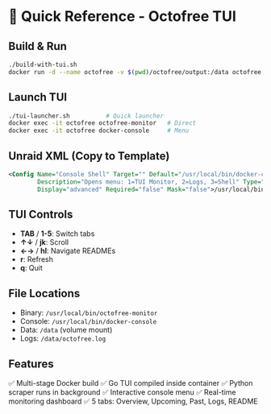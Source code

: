 # 🚀 Quick Reference - Octofree TUI

## Build & Run
```bash
./build-with-tui.sh
docker run -d --name octofree -v $(pwd)/octofree/output:/data octofree
```

## Launch TUI
```bash
./tui-launcher.sh          # Quick launcher
docker exec -it octofree octofree-monitor   # Direct
docker exec -it octofree docker-console     # Menu
```

## Unraid XML (Copy to Template)
```xml
<Config Name="Console Shell" Target="" Default="/usr/local/bin/docker-console" Mode="" 
        Description="Opens menu: 1=TUI Monitor, 2=Logs, 3=Shell" Type="Variable" 
        Display="advanced" Required="false" Mask="false">/usr/local/bin/docker-console</Config>
```

## TUI Controls
- **TAB** / **1-5**: Switch tabs
- **↑↓** / **jk**: Scroll
- **←→** / **hl**: Navigate READMEs  
- **r**: Refresh
- **q**: Quit

## File Locations
- Binary: `/usr/local/bin/octofree-monitor`
- Console: `/usr/local/bin/docker-console`
- Data: `/data` (volume mount)
- Logs: `/data/octofree.log`

## Features
✅ Multi-stage Docker build
✅ Go TUI compiled inside container
✅ Python scraper runs in background
✅ Interactive console menu
✅ Real-time monitoring dashboard
✅ 5 tabs: Overview, Upcoming, Past, Logs, README
